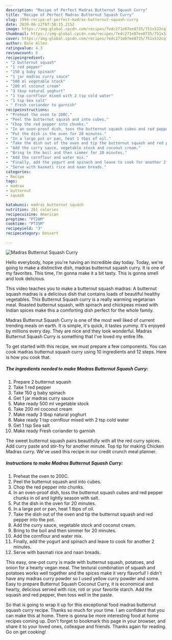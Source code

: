 ```yaml
---
description: "Recipe of Perfect Madras Butternut Squash Curry"
title: "Recipe of Perfect Madras Butternut Squash Curry"
slug: 1994-recipe-of-perfect-madras-butternut-squash-curry
date: 2020-06-12T07:50:15.215Z
image: https://img-global.cpcdn.com/recipes/7edc271e07ee8735/751x532cq70/madras-butternut-squash-curry-recipe-main-photo.jpg
thumbnail: https://img-global.cpcdn.com/recipes/7edc271e07ee8735/751x532cq70/madras-butternut-squash-curry-recipe-main-photo.jpg
cover: https://img-global.cpcdn.com/recipes/7edc271e07ee8735/751x532cq70/madras-butternut-squash-curry-recipe-main-photo.jpg
author: Dale Allen
ratingvalue: 4.3
reviewcount: 6
recipeingredient:
- "2 butternut squash"
- "1 red pepper"
- "150 g baby spinach"
- "1 jar madras curry sauce"
- "500 ml vegetable stock"
- "200 ml coconut cream"
- "3 tbsp natural yoghurt"
- "1 tsp cornflour mixed with 2 tsp cold water"
- "1 tsp Sea salt"
- " Fresh coriander to garnish"
recipeinstructions:
- "Preheat the oven to 200C."
- "Peel the butternut squash and into cubes."
- "Chop the red pepper into chunks."
- "In an oven-proof dish, toss the butternut squash cubes and red pepper chunks in oil and lightly season with salt."
- "Put the dish in the oven for 20 minutes."
- "In a large pot or pan, heat 1 tbps of oil."
- "Take the dish out of the oven and tip the butternut squash and red pepper into the pot."
- "Add the curry sauce, vegetable stock and coconut cream."
- "Bring to the boil and then simmer for 20 minutes."
- "Add the cornflour and water mix."
- "Finally, add the yogurt and spinach and leave to cook for another 2 minutes."
- "Serve with basmati rice and naan breads."
categories:
- Recipe
tags:
- madras
- butternut
- squash

katakunci: madras butternut squash 
nutrition: 261 calories
recipecuisine: American
preptime: "PT20M"
cooktime: "PT35M"
recipeyield: "3"
recipecategory: Dessert

---
```



![Madras Butternut Squash Curry](https://img-global.cpcdn.com/recipes/7edc271e07ee8735/751x532cq70/madras-butternut-squash-curry-recipe-main-photo.jpg)

Hello everybody, hope you're having an incredible day today. Today, we're going to make a distinctive dish, madras butternut squash curry. It is one of my favorites. This time, I'm gonna make it a bit tasty. This is gonna smell and look delicious.

This video teaches you to make a butternut squash madras: A butternut squash madras is a delicious dish that contains loads of beautiful healthy vegetables. This Butternut Squash curry is a really warming vegetarian meal. Roasted butternut squash, with spinach and chickpeas mixed with Indian spices make this a comforting dish perfect for the whole family.

Madras Butternut Squash Curry is one of the most well liked of current trending meals on earth. It is simple, it's quick, it tastes yummy. It's enjoyed by millions every day. They are nice and they look wonderful. Madras Butternut Squash Curry is something that I've loved my entire life.


To get started with this recipe, we must prepare a few components. You can cook madras butternut squash curry using 10 ingredients and 12 steps. Here is how you cook that.

<!--inarticleads1-->

##### The ingredients needed to make Madras Butternut Squash Curry:

1. Prepare 2 butternut squash
1. Take 1 red pepper
1. Take 150 g baby spinach
1. Get 1 jar madras curry sauce
1. Make ready 500 ml vegetable stock
1. Take 200 ml coconut cream
1. Make ready 3 tbsp natural yoghurt
1. Make ready 1 tsp cornflour mixed with 2 tsp cold water
1. Get 1 tsp Sea salt
1. Make ready  Fresh coriander to garnish


The sweet butternut squash pairs beautifully with all the red curry spices. Add curry paste and stir-fry for another minute. Top tip for making Chicken Madras curry. We&#39;ve used this recipe in our credit crunch meal planner. 

<!--inarticleads2-->

##### Instructions to make Madras Butternut Squash Curry:

1. Preheat the oven to 200C.
1. Peel the butternut squash and into cubes.
1. Chop the red pepper into chunks.
1. In an oven-proof dish, toss the butternut squash cubes and red pepper chunks in oil and lightly season with salt.
1. Put the dish in the oven for 20 minutes.
1. In a large pot or pan, heat 1 tbps of oil.
1. Take the dish out of the oven and tip the butternut squash and red pepper into the pot.
1. Add the curry sauce, vegetable stock and coconut cream.
1. Bring to the boil and then simmer for 20 minutes.
1. Add the cornflour and water mix.
1. Finally, add the yogurt and spinach and leave to cook for another 2 minutes.
1. Serve with basmati rice and naan breads.


This easy, one-pot curry is made with butternut squash, potatoes, and onion for a hearty vegan meal. The textural combination of squash and potatoes works well together and the spices make it very flavorful! I didn&#39;t have any madras curry powder so I used yellow curry powder and some. Easy to prepare Butternut Squash Coconut Curry, it is economical and hearty, delicious served with rice, roti or your favorite starch. Add the squash and red pepper, then toss well in the paste. 

So that is going to wrap it up for this exceptional food madras butternut squash curry recipe. Thanks so much for your time. I am confident that you can make this at home. There is gonna be more interesting food at home recipes coming up. Don't forget to bookmark this page in your browser, and share it to your loved ones, colleague and friends. Thanks again for reading. Go on get cooking!
